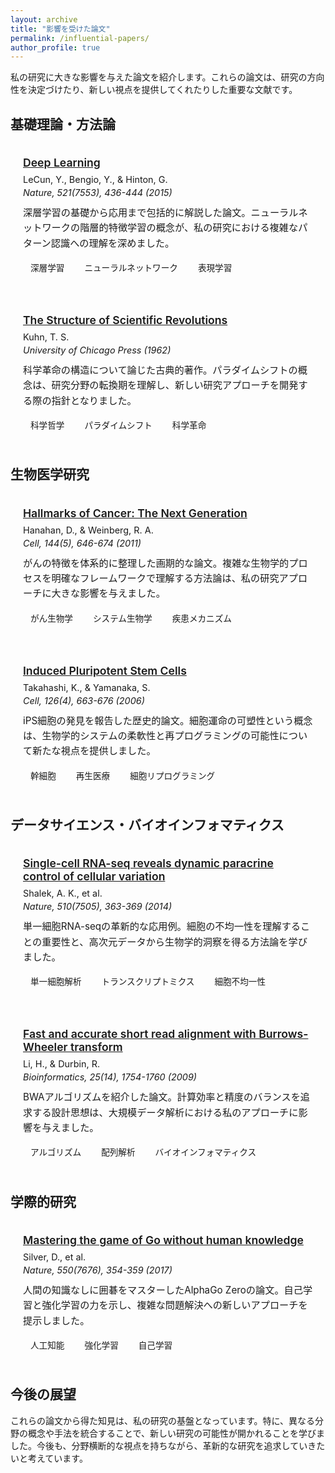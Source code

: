 ```yaml
---
layout: archive
title: "影響を受けた論文"
permalink: /influential-papers/
author_profile: true
---
```


<style>
.paper-card {
  background-color: var(--bg-secondary);
  border: 1px solid var(--border);
  border-radius: 8px;
  padding: 20px;
  margin-bottom: 20px;
  transition: transform 0.2s ease, box-shadow 0.2s ease;
}

.paper-card:hover {
  transform: translateY(-2px);
  box-shadow: 0 4px 12px rgba(0, 0, 0, 0.1);
}

.paper-title {
  font-size: 1.1rem;
  font-weight: 600;
  margin-bottom: 8px;
  color: var(--primary);
}

.paper-authors {
  font-size: 0.9rem;
  color: var(--text-secondary);
  margin-bottom: 4px;
}

.paper-venue {
  font-size: 0.9rem;
  color: var(--text-secondary);
  font-style: italic;
  margin-bottom: 12px;
}

.paper-impact {
  font-size: 0.95rem;
  line-height: 1.6;
  margin-bottom: 12px;
}

.paper-keywords {
  display: flex;
  flex-wrap: wrap;
  gap: 8px;
  margin-top: 12px;
}

.keyword-tag {
  background-color: var(--primary-light);
  color: var(--primary);
  padding: 4px 12px;
  border-radius: 16px;
  font-size: 0.85rem;
}

.category-section {
  margin-bottom: 40px;
}

.category-title {
  font-size: 1.5rem;
  font-weight: 700;
  margin-bottom: 20px;
  color: var(--text);
  border-bottom: 2px solid var(--primary);
  padding-bottom: 8px;
}
</style>

私の研究に大きな影響を与えた論文を紹介します。これらの論文は、研究の方向性を決定づけたり、新しい視点を提供してくれたりした重要な文献です。

## 基礎理論・方法論

<div class="paper-card">
  <div class="paper-title">
    <a href="https://doi.org/10.1038/nature14539" target="_blank">Deep Learning</a>
  </div>
  <div class="paper-authors">LeCun, Y., Bengio, Y., & Hinton, G.</div>
  <div class="paper-venue">Nature, 521(7553), 436-444 (2015)</div>
  <div class="paper-impact">
    深層学習の基礎から応用まで包括的に解説した論文。ニューラルネットワークの階層的特徴学習の概念が、私の研究における複雑なパターン認識への理解を深めました。
  </div>
  <div class="paper-keywords">
    <span class="keyword-tag">深層学習</span>
    <span class="keyword-tag">ニューラルネットワーク</span>
    <span class="keyword-tag">表現学習</span>
  </div>
</div>

<div class="paper-card">
  <div class="paper-title">
    <a href="https://doi.org/10.1126/science.1127647" target="_blank">The Structure of Scientific Revolutions</a>
  </div>
  <div class="paper-authors">Kuhn, T. S.</div>
  <div class="paper-venue">University of Chicago Press (1962)</div>
  <div class="paper-impact">
    科学革命の構造について論じた古典的著作。パラダイムシフトの概念は、研究分野の転換期を理解し、新しい研究アプローチを開発する際の指針となりました。
  </div>
  <div class="paper-keywords">
    <span class="keyword-tag">科学哲学</span>
    <span class="keyword-tag">パラダイムシフト</span>
    <span class="keyword-tag">科学革命</span>
  </div>
</div>

## 生物医学研究

<div class="paper-card">
  <div class="paper-title">
    <a href="https://doi.org/10.1016/j.cell.2011.02.013" target="_blank">Hallmarks of Cancer: The Next Generation</a>
  </div>
  <div class="paper-authors">Hanahan, D., & Weinberg, R. A.</div>
  <div class="paper-venue">Cell, 144(5), 646-674 (2011)</div>
  <div class="paper-impact">
    がんの特徴を体系的に整理した画期的な論文。複雑な生物学的プロセスを明確なフレームワークで理解する方法論は、私の研究アプローチに大きな影響を与えました。
  </div>
  <div class="paper-keywords">
    <span class="keyword-tag">がん生物学</span>
    <span class="keyword-tag">システム生物学</span>
    <span class="keyword-tag">疾患メカニズム</span>
  </div>
</div>

<div class="paper-card">
  <div class="paper-title">
    <a href="https://doi.org/10.1038/nature07385" target="_blank">Induced Pluripotent Stem Cells</a>
  </div>
  <div class="paper-authors">Takahashi, K., & Yamanaka, S.</div>
  <div class="paper-venue">Cell, 126(4), 663-676 (2006)</div>
  <div class="paper-impact">
    iPS細胞の発見を報告した歴史的論文。細胞運命の可塑性という概念は、生物学的システムの柔軟性と再プログラミングの可能性について新たな視点を提供しました。
  </div>
  <div class="paper-keywords">
    <span class="keyword-tag">幹細胞</span>
    <span class="keyword-tag">再生医療</span>
    <span class="keyword-tag">細胞リプログラミング</span>
  </div>
</div>

## データサイエンス・バイオインフォマティクス

<div class="paper-card">
  <div class="paper-title">
    <a href="https://doi.org/10.1038/nbt.3519" target="_blank">Single-cell RNA-seq reveals dynamic paracrine control of cellular variation</a>
  </div>
  <div class="paper-authors">Shalek, A. K., et al.</div>
  <div class="paper-venue">Nature, 510(7505), 363-369 (2014)</div>
  <div class="paper-impact">
    単一細胞RNA-seqの革新的な応用例。細胞の不均一性を理解することの重要性と、高次元データから生物学的洞察を得る方法論を学びました。
  </div>
  <div class="paper-keywords">
    <span class="keyword-tag">単一細胞解析</span>
    <span class="keyword-tag">トランスクリプトミクス</span>
    <span class="keyword-tag">細胞不均一性</span>
  </div>
</div>

<div class="paper-card">
  <div class="paper-title">
    <a href="https://doi.org/10.1093/bioinformatics/btp352" target="_blank">Fast and accurate short read alignment with Burrows-Wheeler transform</a>
  </div>
  <div class="paper-authors">Li, H., & Durbin, R.</div>
  <div class="paper-venue">Bioinformatics, 25(14), 1754-1760 (2009)</div>
  <div class="paper-impact">
    BWAアルゴリズムを紹介した論文。計算効率と精度のバランスを追求する設計思想は、大規模データ解析における私のアプローチに影響を与えました。
  </div>
  <div class="paper-keywords">
    <span class="keyword-tag">アルゴリズム</span>
    <span class="keyword-tag">配列解析</span>
    <span class="keyword-tag">バイオインフォマティクス</span>
  </div>
</div>

## 学際的研究

<div class="paper-card">
  <div class="paper-title">
    <a href="https://doi.org/10.1038/nature24277" target="_blank">Mastering the game of Go without human knowledge</a>
  </div>
  <div class="paper-authors">Silver, D., et al.</div>
  <div class="paper-venue">Nature, 550(7676), 354-359 (2017)</div>
  <div class="paper-impact">
    人間の知識なしに囲碁をマスターしたAlphaGo Zeroの論文。自己学習と強化学習の力を示し、複雑な問題解決への新しいアプローチを提示しました。
  </div>
  <div class="paper-keywords">
    <span class="keyword-tag">人工知能</span>
    <span class="keyword-tag">強化学習</span>
    <span class="keyword-tag">自己学習</span>
  </div>
</div>

## 今後の展望

これらの論文から得た知見は、私の研究の基盤となっています。特に、異なる分野の概念や手法を統合することで、新しい研究の可能性が開かれることを学びました。今後も、分野横断的な視点を持ちながら、革新的な研究を追求していきたいと考えています。

<script>
document.addEventListener('DOMContentLoaded', function() {
  // Add smooth scroll behavior for internal links
  document.querySelectorAll('a[href^="#"]').forEach(anchor => {
    anchor.addEventListener('click', function (e) {
      e.preventDefault();
      const target = document.querySelector(this.getAttribute('href'));
      if (target) {
        target.scrollIntoView({ behavior: 'smooth', block: 'start' });
      }
    });
  });
  
  // Add animation to paper cards on scroll
  const observerOptions = {
    threshold: 0.1,
    rootMargin: '0px 0px -50px 0px'
  };
  
  const observer = new IntersectionObserver(function(entries) {
    entries.forEach(entry => {
      if (entry.isIntersecting) {
        entry.target.style.opacity = '1';
        entry.target.style.transform = 'translateY(0)';
      }
    });
  }, observerOptions);
  
  document.querySelectorAll('.paper-card').forEach(card => {
    card.style.opacity = '0';
    card.style.transform = 'translateY(20px)';
    card.style.transition = 'opacity 0.5s ease, transform 0.5s ease';
    observer.observe(card);
  });
});
</script>